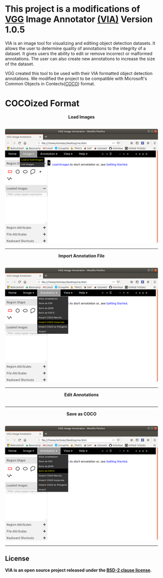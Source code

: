 
# This project is a modifications of [VGG](http://www.robots.ox.ac.uk/~vgg/) Image Annotator [(VIA)](http://www.robots.ox.ac.uk/~vgg/software/via/) Version 1.0.5

VIA is an image tool for visualizing and editiing object detection datasets. It allows the user to determine quality of annotations to the integrity of a dataset. It gives users the ability to edit or remove incorrect or malformed annotations. The user can also create new annotations to increase the size of the dataset.

VGG created this tool to be used with their VIA formatted object detection annotations. We modified the project to be compatible with Microsoft's Common Objects in Contects([COCO](http://cocodataset.org/#home)) format.


# COCOized Format
<p align="center">
  <b>Load Images<b>
  <br><br>
</p>

![load](images/load_img.png)
___

<p align="center">
  I<b>mport Annotation File</b>
    <br><br>
</p>

![import](images/import_anno.png)
___

<p align="center">
  <b>Edit Annotations</b>
  <br><br>
</p>

___

<p align="center">
  <b>Save as COCO</b>
   <br><br>
</p>

![save](images/save_coco.png)
 ___


## License
VIA is an open source project released under the
[BSD-2 clause license](https://gitlab.com/vgg/via/blob/master/LICENSE).
